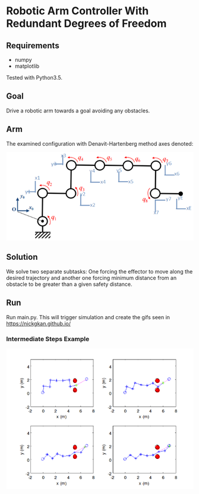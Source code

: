 # Robotic Arm Controller With Redundant Degrees of Freedom

## Requirements
* numpy
* matplotlib

Tested with Python3.5.

## Goal
Drive a robotic arm towards a goal avoiding any obstacles.

## Arm
The examined configuration with Denavit-Hartenberg method axes denoted:

![dh](dh.png)

## Solution
We solve two separate subtasks: One forcing the effector to move along the desired trajectory and another one forcing minimum distance from an obstacle to be greater than a given safety distance.

## Run
Run main.py. This will trigger simulation and create the gifs seen in https://nickgkan.github.io/

### Intermediate Steps Example
![ex](ex.png)
